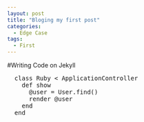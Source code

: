 ```yaml
---
layout: post
title: "Bloging my first post"
categories:
  - Edge Case
tags:
  - First
---
```


#Writing Code on Jekyll

<pre>
  class Ruby < ApplicationController
    def show
      @user = User.find()
      render @user
    end
  end
</pre>
